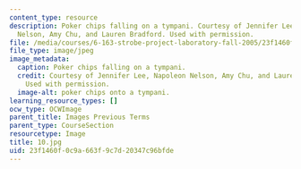 ```yaml
---
content_type: resource
description: Poker chips falling on a tympani. Courtesy of Jennifer Lee, Napoleon
  Nelson, Amy Chu, and Lauren Bradford. Used with permission.
file: /media/courses/6-163-strobe-project-laboratory-fall-2005/23f1460f0c9a663f9c7d20347c96bfde_10.jpg
file_type: image/jpeg
image_metadata:
  caption: Poker chips falling on a tympani.
  credit: Courtesy of Jennifer Lee, Napoleon Nelson, Amy Chu, and Lauren Bradford.
    Used with permission.
  image-alt: poker chips onto a tympani.
learning_resource_types: []
ocw_type: OCWImage
parent_title: Images Previous Terms
parent_type: CourseSection
resourcetype: Image
title: 10.jpg
uid: 23f1460f-0c9a-663f-9c7d-20347c96bfde
---
```

